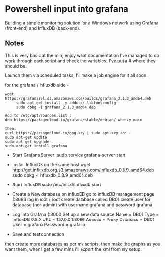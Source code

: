 Powershell input into grafana
======================
Building a simple monitoring solution for a Windows network using Grafana (front-end) and InfluxDB (back-end).

## Notes

This is very basic at the min, enjoy what documentation I've managed to do
work through each script and check the variables, I've put a # where they should be.

Launch them via scheduled tasks, I'll make a job engine for it all soon.

for the grafana / influxdb side -

    wget https://grafanarel.s3.amazonaws.com/builds/grafana_2.1.3_amd64.deb
	     sudo apt-get install -y adduser libfontconfig
	     sudo dpkg -i grafana_2.1.3_amd64.deb

	Add to /etc/apt/sources.list :
	deb https://packagecloud.io/grafana/stable/debian/ wheezy main

	then:
	curl https://packagecloud.io/gpg.key | sudo apt-key add -
	sudo apt-get update
	sudo apt-get upgrade
	sudo apt-get install grafana

- Start Grafana Server:
	    sudo service grafana-server start

- Install InfluxDB on the same host
	    wget http://get.influxdb.org.s3.amazonaws.com/influxdb_0.8.9_amd64.deb
	    sudo dpkg -i influxdb_0.8.9_amd64.deb
- Start InfluxDB
	    sudo /etc/init.d/influxdb start

- Create a New database on influxDB
	    go to influxDB management page (<serverip>:8086
	    log in root / root
	    create database called DB01
	    create user for database (non admin) with username grafana and password grafana

 - Log into Grafana (<serverip>:3000
	    Set up a new data source
	    Name = DB01
	    Type = InfluxDB 0.8.X
	    URL = 127.0.0.1:8086
	    Access = Proxy
	Database = DB01
	User = grafana
	Password = grafana

 - Save and test connection


then create more databases as per my scripts, then make the graphs as you want them, when I get a few mins i'll export the xml from my setup.
